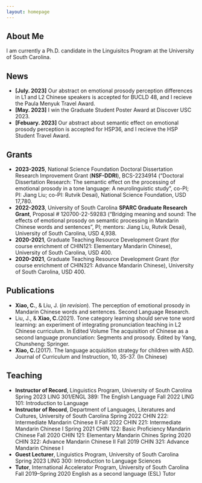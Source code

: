 ```yaml
---
layout: homepage
---
```


## About Me

I am currently a Ph.D. candidate in the Linguisitcs Program at the University of South Carolina.

## News

- **[July. 2023]** Our abstract on emotional prosody perception differences in L1 and L2 Chinese speakers is accepted for BUCLD 48, and I recieve the Paula Menyuk Travel Award.
- **[May. 2023]** I win the Graduate Student Poster Award at Discover USC 2023.
- **[Febuary. 2023]** Our abstract about semantic effect on emotional prosody perception is accepted for HSP36, and I recieve the HSP Student Travel Award.

## Grants
- **2023-2025**, National Science Foundation Doctoral Dissertation Research Improvement Grant (**NSF-DDRI**), BCS-2234914 (“Doctoral Dissertation Research: The semantic effect on the processing of emotional prosody in a tone language: A neurolinguistic study”, co-PI; PI: Jiang Liu; co-PI: Rutvik Desai), National Science Foundation, USD 17,780.
- **2022-2023**, University of South Carolina **SPARC Graduate Research Grant**, Proposal # 120700-22-59283 (“Bridging meaning and sound: The effects of emotional prosody on semantic processing in Mandarin Chinese words and sentences”, PI; mentors: Jiang Liu, Rutvik Desai), University of South Carolina, USD 4,938.
- **2020-2021**, Graduate Teaching Resource Development Grant (for course enrichment of CHIN121: Elementary Mandarin Chinese), University of South Carolina, USD 400.
- **2020-2021**, Graduate Teaching Resource Development Grant (for course enrichment of CHIN321: Advance Mandarin Chinese), University of South Carolina, USD 400.
  
## Publications

- **Xiao, C.**, & Liu, J. (*in revision*). The perception of emotional prosody in Mandarin Chinese words and sentences. Second Language Research.
- Liu, J., & **Xiao, C.**(2021). Tone category learning should serve tone word learning: an experiment of integrating pronunciation teaching in L2 Chinese curriculum. In Edited Volume The acquisition of Chinese as a second language pronunciation: Segments and prosody. Edited by Yang, Chunsheng: Springer. 
- **Xiao, C.**(2017). The language acquisition strategy for children with ASD. Journal of Curriculum and Instruction, 10, 35-37. (In Chinese)

## Teaching 

- **Instructor of Record**, Linguistics Program, University of South Carolina
  Spring 2023			          LING 301/ENGL 389: The English Language
  Fall 2022			            LING 101: Introduction to Language 
- **Instructor of Record**, Department of Languages, Literatures and Cultures, University of South Carolina
  Spring 2022			          CHIN 222: Intermediate Mandarin Chinese II
  Fall 2022			            CHIN 221: Intermediate Mandarin Chinese I
  Spring 2021			          CHIN 122: Basic Proficiency Mandarin Chinese
  Fall 2020			            CHIN 121: Elementary Mandarin Chines
  Spring 2020			          CHIN 322: Advance Mandarin Chinese II
  Fall 2019			            CHIN 321: Advance Mandarin Chinese I
- **Guest Lecturer**, Linguistics Program, University of South Carolina
  Spring 2023			          LING 300: Introduction to Language Sciences
- **Tutor**, International Accelerator Program, University of South Carolina
  Fall 2019–Spring 2020		  English as a second language (ESL) Tutor



